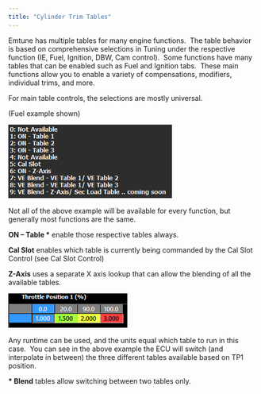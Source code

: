 ```yaml
---
title: "Cylinder Trim Tables"
---
```


Emtune has multiple tables for many engine functions.&nbsp; The table behavior is based on comprehensive selections in Tuning under the respective function (IE, Fuel, Ignition, DBW, Cam control).&nbsp; Some functions have many tables that can be enabled such as Fuel and Ignition tabs.&nbsp; These main functions allow you to enable a variety of compensations, modifiers, individual trims, and more. &nbsp;


For main table controls, the selections are mostly universal. &nbsp;

(Fuel example shown)

![Image](</img/NewItem117.png>)

Not all of the above example will be available for every function, but generally most functions are the same. &nbsp;


**ON – Table \*** enable those respective tables always.&nbsp;


**Cal Slot** enables which table is currently being commanded by the Cal Slot Control (see Cal Slot Control)


**Z-Axis** uses a separate X axis lookup that can allow the blending of all the available tables. &nbsp;


![Image](</img/NewItem116.png>)


Any runtime can be used, and the units equal which table to run in this case.&nbsp; You can see in the above example the ECU will switch (and interpolate in between) the three different tables available based on TP1 position. &nbsp;


**\* Blend** tables allow switching between two tables only. &nbsp;



